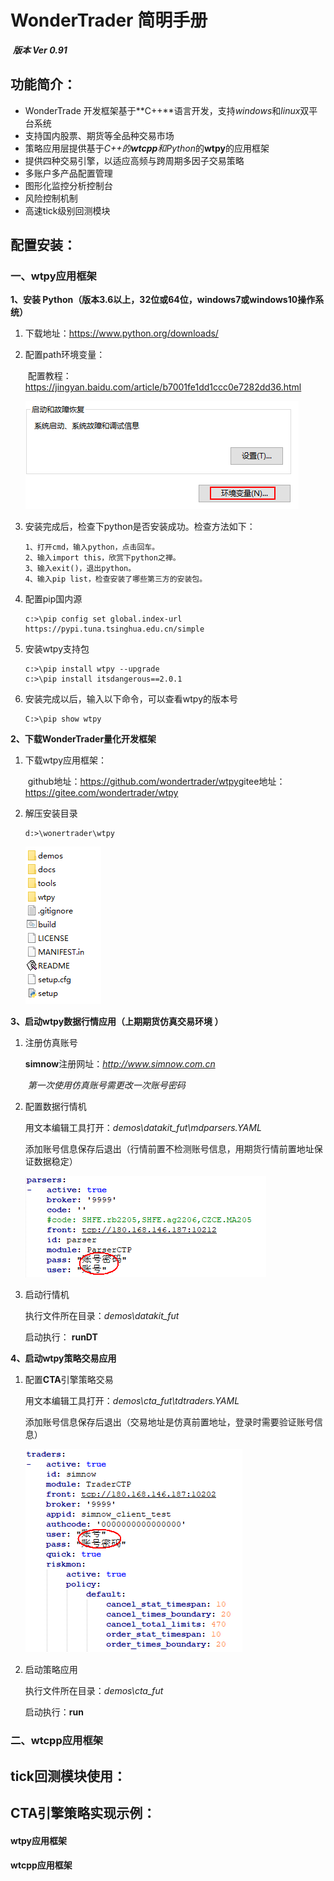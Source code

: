 # WonderTrader 简明手册

​                                     																			***版本 Ver 0.91***

## **功能简介：**

- WonderTrade 开发框架基于**C++**语言开发，支持*windows*和*linux*双平台系统
- 支持国内股票、期货等全品种交易市场
- 策略应用层提供基于*C++*的**wtcpp**和*Python*的**wtpy**的应用框架
- 提供四种交易引擎，以适应高频与跨周期多因子交易策略
- 多账户多产品配置管理
- 图形化监控分析控制台
- 风险控制机制
- 高速tick级别回测模块			

## 配置安装：

### 一、wtpy应用框架

**1、安装 Python（版本3.6以上，32位或64位，windows7或windows10操作系统）**

1. 下载地址：https://www.python.org/downloads/

2. 配置path环境变量：

   ​	配置教程：https://jingyan.baidu.com/article/b7001fe1dd1ccc0e7282dd36.html

   ![](image/winpath.png)

3. 安装完成后，检查下python是否安装成功。检查方法如下：

   ```
   1、打开cmd，输入python，点击回车。
   2、输入import this，欣赏下python之禅。
   3、输入exit()，退出python。
   4、输入pip list，检查安装了哪些第三方的安装包。
   ```

4. 配置pip国内源

   ```
   c:>\pip config set global.index-url https://pypi.tuna.tsinghua.edu.cn/simple
   ```

5. 安装wtpy支持包

   ```
   c:>\pip install wtpy --upgrade
   c:>\pip install itsdangerous==2.0.1
   ```

6. 安装完成以后，输入以下命令，可以查看wtpy的版本号

   ```
   C:>\pip show wtpy
   ```

**2、下载WonderTrader量化开发框架**

1. 下载wtpy应用框架：

   ​        github地址：https://github.com/wondertrader/wtpy
   ​           gitee地址：https://gitee.com/wondertrader/wtpy

2. 解压安装目录

   ```
   d:>\wonertrader\wtpy
   ```

   ![](image/wtpydir.png)	

**3、启动wtpy数据行情应用（上期期货仿真交易环境 ）**

1. 注册仿真账号

   **simnow**注册网址：*http://www.simnow.com.cn*

   ​	*第一次使用仿真账号需更改一次账号密码*

2. 配置数据行情机

   用文本编辑工具打开：*demos\\datakit_fut\mdparsers.YAML*

   添加账号信息保存后退出（行情前置不检测账号信息，用期货行情前置地址保证数据稳定）

   ![](image/md.png)

3. 启动行情机

   执行文件所在目录：*demos\\datakit_fut*

   启动执行： **runDT**

**4、启动wtpy策略交易应用**

1. 配置**CTA**引擎策略交易

   用文本编辑工具打开：*demos\\cta_fut\tdtraders.YAML*

   添加账号信息保存后退出（交易地址是仿真前置地址，登录时需要验证账号信息）

   ![](image/td.png)

2. 启动策略应用

   执行文件所在目录：*demos\\cta_fut*

   启动执行：**run**

   

### 二、wtcpp应用框架



## tick回测模块使用：

## CTA引擎策略实现示例：

#### wtpy应用框架

#### wtcpp应用框架

